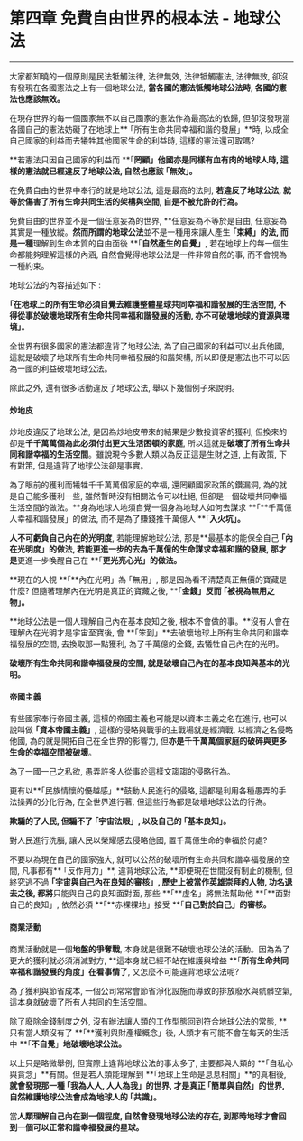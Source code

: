 # 第四章 免費自由世界的根本法 - 地球公法

---

大家都知曉的一個原則是民法牴觸法律, 法律無效, 法律牴觸憲法, 法律無效, 卻沒有發現在各國憲法之上有一個地球公法, **當各國的憲法牴觸地球公法時, 各國的憲法也應該無效。**

在現存世界的每一個國家無不以自己國家的憲法作為最高法的依歸, 但卻沒發現當各國自己的憲法妨礙了在地球上** ｢所有生命共同幸福和諧的發展」**時,  以成全自己國家的利益而去犧牲其他國家生命的利益時, 這樣的憲法還可取嗎?

**若憲法只因自己國家的利益而 **｢**罔顧」他國亦是同樣有血有肉的地球人時, 這樣的憲法就已經違反了地球公法, 自然也應該 ｢無效」。**

在免費自由的世界中奉行的就是地球公法, 這是最高的法則, **若違反了地球公法, 就等於傷害了所有生命共同生活的架構與空間, 自是不被允許的行為。**

免費自由的世界並不是一個任意妄為的世界, **任意妄為不等於是自由, 任意妄為其實是一種放縱。**然而所謂的地球公法**並不是一種用來讓人產生 **｢**束縛」的法**, 而是一種**理解到生命本質的自由面後 **｢**自然產生的自覺」**, 若在地球上的每一個生命都能夠理解這樣的內涵, 自然會覺得地球公法是一件非常自然的事, 而不會視為一種約束。

地球公法的內容描述如下 :

**｢在地球上的所有生命必須自覺去維護整體星球共同幸福和諧發展的生活空間, 不得從事於破壞地球所有生命共同幸福和諧發展的活動, 亦不可破壞地球的資源與環境」。**

全世界有很多國家的憲法都違背了地球公法, 為了自己國家的利益可以出兵他國, 這就是破壞了地球所有生命共同幸福發展的和諧架構, 所以即便是憲法也不可以因為一國的利益破壞地球公法。

除此之外, 還有很多活動違反了地球公法, 舉以下幾個例子來說明。

#### 炒地皮

炒地皮違反了地球公法, 是因為炒地皮帶來的結果是少數投資客的獲利, 但換來的卻是**千千萬萬個為此必須付出更大生活困頓的家庭**, 所以這就是**破壞了所有生命共同和諧幸福的生活空間**。雖說現今多數人類以為反正這是生財之道, 上有政策, 下有對策, 但是違背了地球公法卻是事實。

為了眼前的獲利而犧牲千千萬萬個家庭的幸福, 還罔顧國家政策的鑽漏洞, 為的就是自己能多獲利一些, 雖然暫時沒有相關法令可以杜絕, 但卻是一個破壞共同幸福生活空間的做法。**身為地球人地須自覺一個身為地球人如何去謀求 **｢**千萬億人幸福和諧發展」的做法, 而不是為了賺錢推千萬億人 **｢**入火坑」。**

**人不可虧負自己內在的光明度**, 若能理解地球公法, 那是**最基本的能保全自己 **｢**內在光明度」的做法**, 若能更進一步的去為千萬億的生命謀求幸福和諧的發展, 那才是**更進一步喚醒自己在 **｢**更光亮心光」的做法。**

**現在的人視 **｢**內在光明」為 ｢無用」, 那是因為看不清楚真正無價的寶藏是什麼? 但隨著理解內在光明是真正的寶藏之後, **｢**金錢」反而 **｢**被視為無用之物**」**。**

**地球公法是一個人理解自己內在基本良知之後, 根本不會做的事。**沒有人會在理解內在光明才是宇宙至寶後, 會 **｢笨到」**去破壞地球上所有生命共同和諧幸福發展的空間, 去換取那一點獲利, 為了千萬億的金錢, 去犧牲自己內在的光明。

**破壞所有生命共同和諧幸福發展的空間, 就是破壞自己內在的基本良知與基本的光明。**

#### 帝國主義

有些國家奉行帝國主義, 這樣的帝國主義也可能是以資本主義之名在進行, 也可以說叫做 **｢資本帝國主義」**, 這樣的侵略與戰爭的主戰場就是經濟戰, 以經濟之名侵略他國, 為的就是開拓自己在全世界的影響力, 但**亦是千千萬萬個家庭的破碎與更多生命的幸福空間被破壞**。

為了一國一己之私欲, 愚弄許多人從事於這樣文謅謅的侵略行為。

更有以**｢民族情懷的優越感」**鼓動人民進行的侵略, 這都是利用各種愚弄的手法操弄的分化行為, 在全世界進行著, 但這些行為都是破壞地球公法的行為。

**欺騙的了人民, 但騙不了 ｢宇宙法眼」, 以及自己的 ｢基本良知」。**

對人民進行洗腦, 讓人民以榮耀感去侵略他國, 置千萬億生命的幸福於何處?

不要以為現在自己的國家強大, 就可以公然的破壞所有生命共同和諧幸福發展的空間, 凡事都有** ｢反作用力」**, 違背地球公法, **即便現在世間沒有制止的機制, 但終究逃不過 **｢**宇宙與自己內在良知的審核」**, 歷史上被當作英雄崇拜的人物, 功名退去之後, 都將**只能與自己的良知面對面, 那些 **｢**虛名」將無法幫助他 **｢**面對自己的良知」, 依然必須 **｢**赤裸裸地」接受 **｢**自己對於自己」的審核。**

#### 商業活動

商業活動就是一個**地盤的爭奪戰**, 本身就是很難不破壞地球公法的活動。因為為了更大的獲利就必須消滅對方, **這本身就已經不站在維護與增益 **｢**所有生命共同幸福和諧發展的角度」在看事情了**, 又怎麼不可能違背地球公法呢?

為了獲利與節省成本, 一個公司常常會節省淨化設施而導致的排放廢水與骯髒空氣, 這本身就破壞了所有人共同的生活空間。

除了廢除金錢制度之外, 沒有辦法讓人類的工作型態回到符合地球公法的常態, **只有當人類沒有了 **｢**獲利與財產權概念」後, 人類才有可能不會在每天的生活中 **｢**不自覺**」**地破壞地球公法。**

以上只是略微舉例, 但實際上違背地球公法的事太多了, 主要都與人類的 **｢自私心與貪念」**有關。但是若人類能理解到 **｢地球上生命是息息相關」**的真相後, **就會發現那一種 ｢我為人人, 人人為我」的世界, 才是真正 **｢**簡單與自然」的世界, 自然維護地球公法會成為地球人的 ｢共識**」**。**

當**人類理解自己內在到一個程度, 自然會發現地球公法的存在, 到那時地球才會回到一個可以正常和諧幸福發展的星球。**

